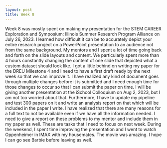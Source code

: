 ```yaml
---
layout: post
title: Week 8
---
```


Week 8 was mostly spent on making my presentation for the STEM CAREER Exploration and Symposium: Illinois Summer Research Program Alliance on July 26, 2023. 
I learned how difficult it can be to accurately depict your entire research project on a PowerPoint presentation to an audience not from the same background. 
My mentors and I spent a lot of time going back and forth on the slide layouts and content. We particularly spent more than 4 hours constantly changing the content of one
slide that depicted what a custom dataset should look like. I got a little behind on writing my paper for the DREU Milestone 4 and I need to have a first draft ready by the next
week so that we can improve it. I have realized any kind of document goes through multiple changes before it is submitted and I need enough time for those changes to occur so that
I can submit the paper on time. I will be giving another presentation at the iSchool Colloquium on Aug 2, 2023, but I am not too worried about that. Furthermore, I have to update
my pipeline and test 300 papers on it and write an analysis report on that which will be included in the paper I write. I have realized that there are many reasons for a full text
to not be available even if we have all the information needed. I need to give a report on these problems to my mentor and include them in my paper as well. These are tasks
that I need to focus on next week. During the weekend, I spent time improving the presentation and I went to watch Oppenheimer in IMAX with my housemates. The movie was amazing. I 
hope I can go see Barbie before leaving as well. 
